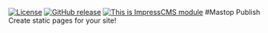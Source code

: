 [![License](https://img.shields.io/github/license/ImpressCMS/impresscms-module-mastop_publish.svg?maxAge=2592000)](License.txt) 
	[![GitHub release](https://img.shields.io/github/release/ImpressCMS/impresscms-module-mastop_publish.svg?maxAge=2592000)](https://github.com/ImpressCMS/impresscms-module-mastop_publish/releases) 
		[![This is ImpressCMS module](https://img.shields.io/badge/ImpressCMS-module-F3AC03.svg?maxAge=2592000)](http://impresscms.org)
#Mastop Publish
Create static pages for your site!
